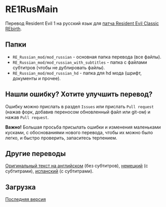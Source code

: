 # RE1RusMain
Перевод Resident Evil 1 на русский язык для [патча Resident Evil Classic REbirth](https://classicrebirth.com/index.php/downloads/resident-evil-classic-rebirth/). 

## Папки
* `RE_Russian_mod/mod_russian` - основная папка перевода (все файлы).
* `RE_Russian_mod/mod_russian_with_subtitles` - папка с файлами субтитров (чтобы не дублировать файлы).
* `RE_Russian_mod/mod_russian_hd` - папка для hd мода (шрифт, документы и прочее).

## Нашли ошибку? Хотите улучшить перевод?
Ошибку можно прислать в раздел `Issues` или прислать `Pull request` (нажав форк, добавив переносом обновленный файл или git-ом) и нажав `Pull request`.

**Важно!** Большая просьба присылать ошибки и изменения маленьками кусками, с обоснованиями нового перевода, чтобы их можно было легко, и быстро проверить, запаситесь терпением.

## Другие переводы
[Оригинальный текст на английском](https://github.com/Gemini-Loboto3/RE1-Mod-SDK/tree/master/xml) (без субтитров), [немецкий](https://www.nexusmods.com/residentevil1996/mods/4) (с субтитрами), [испанский](https://www.nexusmods.com/residentevil1996/mods/2) (с субтитрами).

## Загрузка
[Последняя версия](https://github.com/REClassicRus/RE1RusMain/archive/refs/heads/master.zip)
